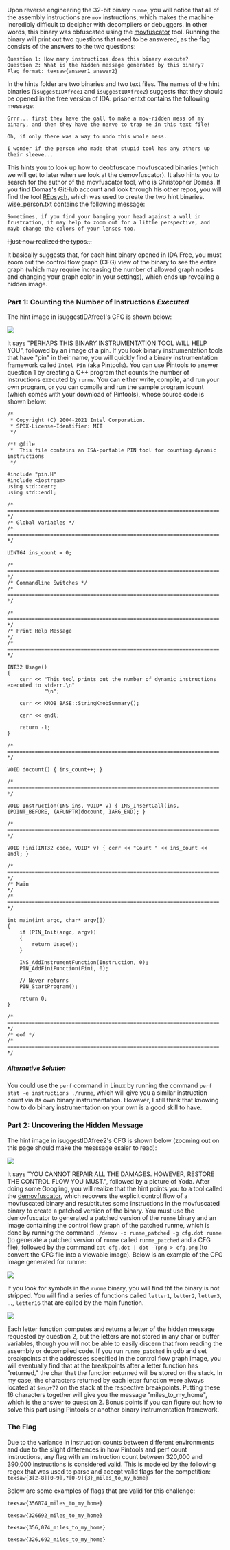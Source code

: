 Upon reverse engineering the 32-bit binary `runme`, you will notice that all of the assembly instructions are `mov` instructions, which makes the machine incredibly difficult to decipher with decompilers or debuggers. In other words, this binary was obfuscated using the [movfuscator](https://github.com/xoreaxeaxeax/movfuscator) tool. Running the binary will print out two questions that need to be answered, as the flag consists of the answers to the two questions:

```
Question 1: How many instructions does this binary execute?
Question 2: What is the hidden message generated by this binary?
Flag format: texsaw{answer1_answer2}
```

In the hints folder are two binaries and two text files. The names of the hint binaries (`isuggestIDAfree1` and `isuggestIDAfree2`) suggests that they should be opened in the free version of IDA. 
prisoner.txt contains the following message:

```
Grrr... first they have the gall to make a mov-ridden mess of my binary, and then they have the nerve to trap me in this text file! 

Oh, if only there was a way to undo this whole mess.

I wonder if the person who made that stupid tool has any others up their sleeve...
```

This hints you to look up how to deobfuscate movfuscated binaries (which we will get to later when we look at the demovfuscator). It also hints you to search for the author of the movfuscator tool, who is Christopher Domas. If you find Domas's GitHub account and look through his other repos, you will find the tool [REpsych](https://github.com/xoreaxeaxeax/REpsych), which was used to create the two hint binaries. 
wise_person.txt contains the following message:

```
Sometimes, if you find your banging your head against a wall in frustration, it may help to zoom out for a little perspective, and mayb change the colors of your lenses too.
```

~~I just now realized the typos...~~

It basically suggests that, for each hint binary opened in IDA Free, you must zoom out the control flow graph (CFG) view of the binary to see the entire graph (which may require increasing the number of allowed graph nodes and changing your graph color in your settings), which ends up revealing a hidden image. 

### Part 1: Counting the Number of Instructions *Executed*

The hint image in isuggestIDAfree1's CFG is shown below:

![](https://raw.githubusercontent.com/mws180000/TexSAW-2024-CTF-Write-Ups/main/Psychological%20Warfare/Writeup%20Images/isuggestIDAfree1.png)

It says "PERHAPS THIS BINARY INSTRUMENTATION TOOL WILL HELP YOU", followed by an image of a pin. If you look binary instrumentation tools that have "pin" in their name, you will quickly find a binary instrumentation framework called `Intel Pin` (aka Pintools). You can use Pintools to answer question 1 by creating a C++ program that counts the number of instructions executed by `runme`. You can either write, compile, and run your own program, or you can compile and run the sample program icount (which comes with your download of Pintools), whose source code is shown below:

```
/*
 * Copyright (C) 2004-2021 Intel Corporation.
 * SPDX-License-Identifier: MIT
 */

/*! @file
 *  This file contains an ISA-portable PIN tool for counting dynamic instructions
 */

#include "pin.H"
#include <iostream>
using std::cerr;
using std::endl;

/* ===================================================================== */
/* Global Variables */
/* ===================================================================== */

UINT64 ins_count = 0;

/* ===================================================================== */
/* Commandline Switches */
/* ===================================================================== */

/* ===================================================================== */
/* Print Help Message                                                    */
/* ===================================================================== */

INT32 Usage()
{
    cerr << "This tool prints out the number of dynamic instructions executed to stderr.\n"
            "\n";

    cerr << KNOB_BASE::StringKnobSummary();

    cerr << endl;

    return -1;
}

/* ===================================================================== */

VOID docount() { ins_count++; }

/* ===================================================================== */

VOID Instruction(INS ins, VOID* v) { INS_InsertCall(ins, IPOINT_BEFORE, (AFUNPTR)docount, IARG_END); }

/* ===================================================================== */

VOID Fini(INT32 code, VOID* v) { cerr << "Count " << ins_count << endl; }

/* ===================================================================== */
/* Main                                                                  */
/* ===================================================================== */

int main(int argc, char* argv[])
{
    if (PIN_Init(argc, argv))
    {
        return Usage();
    }

    INS_AddInstrumentFunction(Instruction, 0);
    PIN_AddFiniFunction(Fini, 0);

    // Never returns
    PIN_StartProgram();

    return 0;
}

/* ===================================================================== */
/* eof */
/* ===================================================================== */
```


##### Alternative Solution
You could use the `perf` command in Linux by running the command `perf stat -e instructions ./runme`, which will give you a similar instruction count via its own binary instrumentation. However, I still think that knowing how to do binary instrumentation on your own is a good skill to have.

### Part 2: Uncovering the Hidden Message
The hint image in isuggestIDAfree2's CFG is shown below (zooming out on this page should make the messsage esaier to read):

![](https://raw.githubusercontent.com/mws180000/TexSAW-2024-CTF-Write-Ups/main/Psychological%20Warfare/Writeup%20Images/isuggestIDAfree2.png)

It says "YOU CANNOT REPAIR ALL THE DAMAGES. HOWEVER, RESTORE THE CONTROL FLOW YOU MUST.", followed by a picture of Yoda. After doing some Googling, you will realize that the hint points you to a tool called the [demovfuscator](https://github.com/leetonidas/demovfuscator), which recovers the explicit control flow of a movfuscated binary and resubtitutes some instructions in the movfuscated binary to create a patched version of the binary. You must use the demovfuscator to generated a patched version of the `runme` binary and an image containing the control flow graph of the patched runme, which is done by running the command `./demov -o runme_patched -g cfg.dot runme` (to generate a patched version of `runme` called `runme_patched` and a CFG file), followed by the command `cat cfg.dot | dot -Tpng > cfg.png` (to convert the CFG file into a viewable image). Below is an example of the CFG image generated for runme:

![](https://raw.githubusercontent.com/mws180000/TexSAW-2024-CTF-Write-Ups/main/Psychological%20Warfare/Writeup%20Images/cfg.png)

If you look for symbols in the `runme` binary, you will find tht the binary is not stripped. You will find a series of functions called `letter1`, `letter2`, `letter3`, ..., `letter16` that are called by the main function.

![](https://raw.githubusercontent.com/mws180000/TexSAW-2024-CTF-Write-Ups/main/Psychological%20Warfare/Writeup%20Images/functions.png)

Each letter function computes and returns a letter of the hidden message requested by question 2, but the letters are not stored in any char or buffer variables, though you will not be able to easily discern that from reading the assembly or decompiled code. If you run `runme_patched` in gdb and set breakpoints at the addresses specified in the control flow graph image, you will eventually find that at the breakpoints after a letter function has "returned," the char that the function returned will be stored on the stack. In my case, the characters returned by each letter function were always located at `$esp+72` on the stack at the respective breakpoints. Putting these 16 characters together will give you the message "miles_to_my_home", which is the answer to question 2. Bonus points if you can figure out how to solve this part using Pintools or another binary instrumentation framework.

### The Flag
Due to the variance in instruction counts between different environments and due to the slight differences in how Pintools and perf count instructions, any flag with an instruction count between 320,000 and 390,000 instructions is considered valid. This is modeled by the following regex that was used to parse and accept valid flags for the competition: `texsaw{3[2-8][0-9],?[0-9]{3}_miles_to_my_home}`

Below are some examples of flags that are valid for this challenge:

`texsaw{356074_miles_to_my_home}`

`texsaw{326692_miles_to_my_home}`

`texsaw{356,074_miles_to_my_home}`

`texsaw{326,692_miles_to_my_home}`
